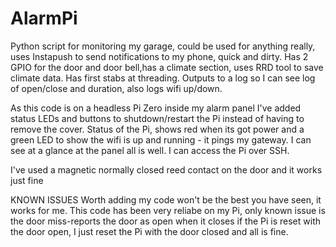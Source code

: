 # AlarmPi
Python script for monitoring my garage, could be used for anything really, uses Instapush to send notifications to my phone, quick and dirty. Has 2 GPIO for the door and door bell,has a climate section, uses RRD tool to save climate data. Has first stabs at threading. Outputs to a log so I can see log of open/close and duration, also logs wifi up/down.

As this code is on a headless Pi Zero inside my alarm panel I've added status LEDs and buttons to shutdown/restart 
the Pi instead of having to remove the cover. Status of the Pi, shows red when its got power and a green LED to show the wifi is up and running - it pings my gateway. I can see at a glance at the panel all is well. I can access the Pi over SSH.

I've used a magnetic normally closed reed contact on the door and it works just fine

KNOWN ISSUES
Worth adding my code won't be the best you have seen, it works for me. This code has been very reliabe on my Pi, only known issue is the door miss-reports the door as open when it closes if the Pi is reset with the door open, I just reset the Pi with the door closed and all is fine.
